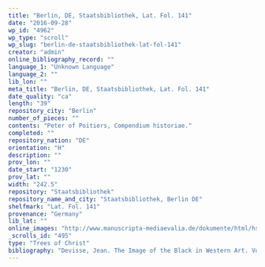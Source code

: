 ```yaml
---
title: "Berlin, DE, Staatsbibliothek, Lat. Fol. 141"
date: "2016-09-28"
wp_id: "4962"
wp_type: "scroll"
wp_slug: "berlin-de-staatsbibliothek-lat-fol-141"
creator: "admin"
online_bibliography_record: ""
language_1: "Unknown Language"
language_2: ""
lib_lon: ""
meta_title: "Berlin, DE, Staatsbibliothek, Lat. Fol. 141"
date_quality: "ca"
length: "39"
repository_city: "Berlin"
number_of_pieces: ""
contents: "Peter of Poitiers, Compendium historiae."
completed: ""
repository_nation: "DE"
orientation: "H"
description: ""
prov_lon: ""
date_start: "1230"
prov_lat: ""
width: "242.5"
repository: "Staatsbibliothek"
repository_name_and_city: "Staatsbibliothek, Berlin DE"
shelfmark: "Lat. Fol. 141"
provenance: "Germany"
lib_lat: ""
online_images: "http://www.manuscripta-mediaevalia.de/dokumente/html/hsk0537"
_scrolls_id: "495"
type: "Trees of Christ"
bibliography: "Devisse, Jean. The Image of the Black in Western Art. Vol. 2. Belknap Press, 2010. p. 143--44, figs. 108, 109.<br/> Moore, Philip S. The Works of Peter of Poitiers, Master in Theology and Chancellor of Paris (1193-1205). Notre Dame, IN: The University of Notre Dame, 1936, 103."
---
```



